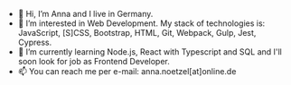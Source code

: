- 👋 Hi, I’m Anna and I live in Germany.
- 👀 I’m interested in Web Development. My stack of technologies is: JavaScript, [S]CSS, Bootstrap, HTML, Git, Webpack, Gulp, Jest, Cypress.
- 🌱 I’m currently learning Node.js, React with Typescript and SQL and I'll soon look for job as Frontend Developer.
- 📫 You can reach me per e-mail: anna.noetzel[at]online.de
